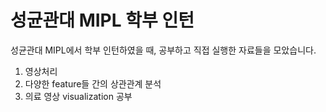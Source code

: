 # 성균관대 MIPL 학부 인턴

성균관대 MIPL에서 학부 인턴하였을 때, 공부하고 직접 실행한 자료들을 모았습니다.

1. 영상처리
2. 다양한 feature들 간의 상관관계 분석
3. 의료 영상 visualization 공부
